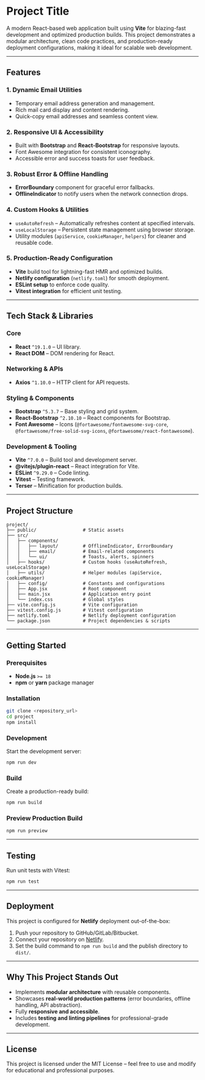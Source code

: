 # Project Title

A modern React-based web application built using **Vite** for blazing-fast development and optimized production builds. This project demonstrates a modular architecture, clean code practices, and production-ready deployment configurations, making it ideal for scalable web development.

---

## Features

### 1. **Dynamic Email Utilities**
- Temporary email address generation and management.
- Rich mail card display and content rendering.
- Quick-copy email addresses and seamless content view.

### 2. **Responsive UI & Accessibility**
- Built with **Bootstrap** and **React-Bootstrap** for responsive layouts.
- Font Awesome integration for consistent iconography.
- Accessible error and success toasts for user feedback.

### 3. **Robust Error & Offline Handling**
- **ErrorBoundary** component for graceful error fallbacks.
- **OfflineIndicator** to notify users when the network connection drops.

### 4. **Custom Hooks & Utilities**
- `useAutoRefresh` – Automatically refreshes content at specified intervals.
- `useLocalStorage` – Persistent state management using browser storage.
- Utility modules (`apiService`, `cookieManager`, `helpers`) for cleaner and reusable code.

### 5. **Production-Ready Configuration**
- **Vite** build tool for lightning-fast HMR and optimized builds.
- **Netlify configuration** (`netlify.toml`) for smooth deployment.
- **ESLint setup** to enforce code quality.
- **Vitest integration** for efficient unit testing.

---

## Tech Stack & Libraries

### Core
- **React** `^19.1.0` – UI library.
- **React DOM** – DOM rendering for React.

### Networking & APIs
- **Axios** `^1.10.0` – HTTP client for API requests.

### Styling & Components
- **Bootstrap** `^5.3.7` – Base styling and grid system.
- **React-Bootstrap** `^2.10.10` – React components for Bootstrap.
- **Font Awesome** – Icons (`@fortawesome/fontawesome-svg-core`, `@fortawesome/free-solid-svg-icons`, `@fortawesome/react-fontawesome`).

### Development & Tooling
- **Vite** `^7.0.0` – Build tool and development server.
- **@vitejs/plugin-react** – React integration for Vite.
- **ESLint** `^9.29.0` – Code linting.
- **Vitest** – Testing framework.
- **Terser** – Minification for production builds.

---

## Project Structure
```
project/
├── public/                 # Static assets
├── src/
│   ├── components/
│   │   ├── layout/         # OfflineIndicator, ErrorBoundary
│   │   ├── email/          # Email-related components
│   │   └── ui/             # Toasts, alerts, spinners
│   ├── hooks/              # Custom hooks (useAutoRefresh, useLocalStorage)
│   ├── utils/              # Helper modules (apiService, cookieManager)
│   ├── config/             # Constants and configurations
│   ├── App.jsx             # Root component
│   ├── main.jsx            # Application entry point
│   └── index.css           # Global styles
├── vite.config.js          # Vite configuration
├── vitest.config.js        # Vitest configuration
├── netlify.toml            # Netlify deployment configuration
└── package.json            # Project dependencies & scripts
```

---

## Getting Started

### Prerequisites
- **Node.js** `>= 18`
- **npm** or **yarn** package manager

### Installation
```bash
git clone <repository_url>
cd project
npm install
```

### Development
Start the development server:
```bash
npm run dev
```

### Build
Create a production-ready build:
```bash
npm run build
```

### Preview Production Build
```bash
npm run preview
```

---

## Testing
Run unit tests with Vitest:
```bash
npm run test
```

---

## Deployment
This project is configured for **Netlify** deployment out-of-the-box:
1. Push your repository to GitHub/GitLab/Bitbucket.
2. Connect your repository on [Netlify](https://www.netlify.com/).
3. Set the build command to `npm run build` and the publish directory to `dist/`.

---

## Why This Project Stands Out
- Implements **modular architecture** with reusable components.
- Showcases **real-world production patterns** (error boundaries, offline handling, API abstraction).
- Fully **responsive and accessible**.
- Includes **testing and linting pipelines** for professional-grade development.

---

## License
This project is licensed under the MIT License – feel free to use and modify for educational and professional purposes.

